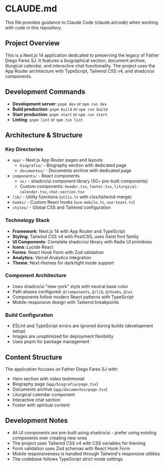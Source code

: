 # CLAUDE.md

This file provides guidance to Claude Code (claude.ai/code) when working with code in this repository.

## Project Overview

This is a Next.js 14 application dedicated to preserving the legacy of Father Diego Fares SJ. It features a biographical section, document archive, liturgical calendar, and interactive chat functionality. The project uses the App Router architecture with TypeScript, Tailwind CSS v4, and shadcn/ui components.

## Development Commands

- **Development server**: `pnpm dev` or `npm run dev`
- **Build production**: `pnpm build` or `npm run build`
- **Start production**: `pnpm start` or `npm run start`
- **Linting**: `pnpm lint` or `npm run lint`

## Architecture & Structure

### Key Directories
- `app/` - Next.js App Router pages and layouts
  - `biografia/` - Biography section with dedicated page
  - `documentos/` - Documents archive with dedicated page
- `components/` - React components
  - `ui/` - shadcn/ui component library (50+ pre-built components)
  - Custom components: `header.tsx`, `footer.tsx`, `liturgical-calendar.tsx`, `chat-section.tsx`
- `lib/` - Utility functions (`utils.ts` with clsx/tailwind-merge)
- `hooks/` - Custom React hooks (`use-mobile.ts`, `use-toast.ts`)
- `styles/` - Global CSS and Tailwind configuration

### Technology Stack
- **Framework**: Next.js 14 with App Router and TypeScript
- **Styling**: Tailwind CSS v4 with PostCSS, uses Geist font family
- **UI Components**: Complete shadcn/ui library with Radix UI primitives
- **Icons**: Lucide React
- **Forms**: React Hook Form with Zod validation
- **Analytics**: Vercel Analytics integration
- **Theme**: Next-themes for dark/light mode support

### Component Architecture
- Uses shadcn/ui "new-york" style with neutral base color
- Path aliases configured: `@/components`, `@/lib`, `@/hooks`, `@/ui`
- Components follow modern React patterns with TypeScript
- Mobile-responsive design with Tailwind breakpoints

### Build Configuration
- ESLint and TypeScript errors are ignored during builds (development setup)
- Images are unoptimized for deployment flexibility
- Uses pnpm for package management

## Content Structure

The application focuses on Father Diego Fares SJ with:
- Hero section with video testimonial
- Biography page (`app/biografia/page.tsx`)
- Documents archive (`app/documentos/page.tsx`)
- Liturgical calendar component
- Interactive chat section
- Footer with spiritual content

## Development Notes

- All UI components are pre-built using shadcn/ui - prefer using existing components over creating new ones
- The project uses Tailwind CSS v4 with CSS variables for theming
- Form validation uses Zod schemas with React Hook Form
- Mobile responsiveness is handled through Tailwind's responsive utilities
- The codebase follows TypeScript strict mode settings